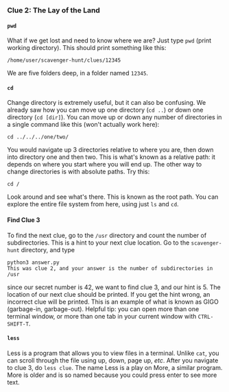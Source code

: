 ### Clue 2: The Lay of the Land ###

#### `pwd` ####

What if we get lost and need to know where we are? Just type `pwd` (print
working directory). This should print something like this:

    /home/user/scavenger-hunt/clues/12345

We are five folders deep, in a folder named `12345`.

#### `cd` ####

Change directory is extremely useful, but it can also be confusing. We
already saw how you can move up one directory (`cd ..`) or down one directory
(`cd [dir]`). You can move up or down any number of directories in a single
command like this (won't actually work here):

    cd ../../../one/two/

You would navigate up 3 directories relative to where you are, then down
into directory one and then two. This is what's known as a relative path: it
depends on where you start where you will end up. The other way to change
directories is with absolute paths. Try this:

    cd /

Look around and see what's there. This is known as the root path. You can
explore the entire file system from here, using just `ls` and `cd`.

#### Find Clue 3 ####

To find the next clue, go to the `/usr` directory and count the number of
subdirectories. This is a hint to your next clue location. Go to the
`scavenger-hunt` directory, and type

    python3 answer.py
    This was clue 2, and your answer is the number of subdirectories in /usr


since our secret number is 42, we want to find clue 3, and our hint is 5.
The location of our next clue should be printed. If you get the hint wrong,
an incorrect clue will be printed. This is an example of what is known as GIGO
(garbage-in, garbage-out). Helpful tip: you can open more than one terminal
window, or more than one tab in your current window with `CTRL-SHIFT-T`.

#### `less` ####

Less is a program that allows you to view files in a terminal. Unlike `cat`,
you can scroll through the file using up, down, page up, *etc*. After you
navigate to clue 3, do `less clue`. The name Less is a play on More, a similar
program. More is older and is so named because you could press enter to
see more text.
